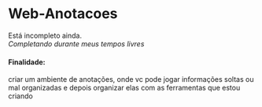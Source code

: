 # Web-Anotacoes

Está incompleto ainda.<br>
<i>Completando durante meus tempos livres</i>

<h4>Finalidade:</h4>
criar um ambiente de anotações, onde vc pode jogar informações soltas ou mal organizadas e depois organizar elas com as ferramentas que estou criando



